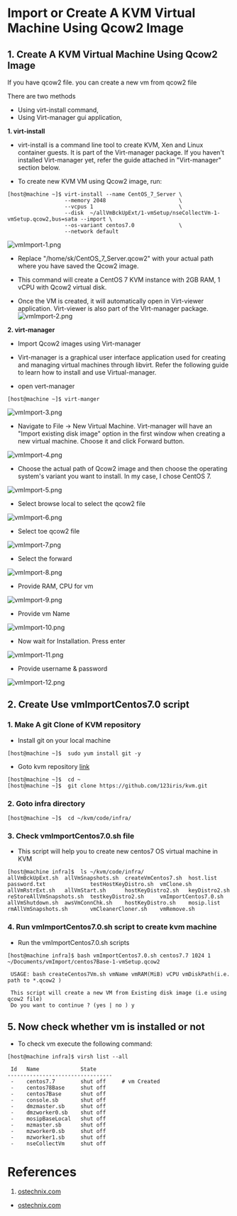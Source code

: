 # Import or Create A KVM Virtual Machine Using Qcow2 Image

## 1. Create A KVM Virtual Machine Using Qcow2 Image

If you have qcow2 file. you can create a new vm from qcow2 file

There are two methods 

 * Using virt-install command,
 * Using Virt-manager gui application,
 
**1. virt-install**
* virt-install is a command line tool to create KVM, Xen and Linux container guests. It is part of the Virt-manager package. If you haven't installed Virt-manager yet, refer the guide attached in "Virt-manager" section below.

* To create new KVM VM using Qcow2 image, run:

```
[host@machine ~]$ virt-install --name CentOS_7_Server \
                  --memory 2048                       \
                  --vcpus 1                           \
                  --disk  ~/allVmBckUpExt/1-vmSetup/nseCollectVm-1-vmSetup.qcow2,bus=sata --import \
                  --os-variant centos7.0              \
                  --network default                   
```
![vmImport-1.png](../../../../_images/vmImport-1.png)

* Replace "/home/sk/CentOS_7_Server.qcow2" with your actual path where you have saved the Qcow2 image.

* This command will create a CentOS 7 KVM instance with 2GB RAM, 1 vCPU with Qcow2 virtual disk.

* Once the VM is created, it will automatically open in Virt-viewer application. Virt-viewer is also part of the VIrt-manager package.
![vmImport-2.png](../../../../_images/vmImport-2.png)

**2. virt-manager**

* Import Qcow2 images using Virt-manager

* Virt-manager is a graphical user interface application used for creating and managing virtual machines through libvirt. Refer the following guide to learn how to install and use Virtual-manager.

* open vert-manager

```
[host@machine ~]$ virt-manger
```
![vmImport-3.png](../../../../_images/vmImport-3.png)

* Navigate to File -> New Virtual Machine. Virt-manager will have an "Import existing disk image" option in the first window when creating a new virtual machine. Choose it and click Forward button.

![vmImport-4.png](../../../../_images/vmImport-4.png)

* Choose the actual path of Qcow2 image and then choose the operating system's variant you want to install. In my case, I chose CentOS 7.

![vmImport-5.png](../../../../_images/vmImport-5.png)

* Select browse local to select the qcow2 file

![vmImport-6.png](../../../../_images/vmImport-6.png) 

* Select toe qcow2 file

![vmImport-7.png](../../../../_images/vmImport-7.png)

* Select the forward

![vmImport-8.png](../../../../_images/vmImport-8.png)

* Provide RAM, CPU for vm

![vmImport-9.png](../../../../_images/vmImport-9.png)

* Provide vm Name

![vmImport-10.png](../../../../_images/vmImport-10.png)

* Now wait for Installation. Press enter 

![vmImport-11.png](../../../../_images/vmImport-11.png)

* Provide username & password

![vmImport-12.png](../../../../_images/vmImport-12.png)

## 2. Create Use vmImportCentos7.0 script


### 1. Make A git Clone of KVM repository

* Install git on your local machine

```
[host@machine ~]$  sudo yum install git -y
```

* Goto kvm repository [link](https://github.com/123iris/kvm.git) 

```
[host@machine ~]$  cd ~
[host@machine ~]$  git clone https://github.com/123iris/kvm.git
```

### 2. Goto infra directory

```
[host@machine ~]$  cd ~/kvm/code/infra/
```

### 3. Check vmImportCentos7.0.sh file

* This script will help you to create new centos7 OS virtual machine in KVM

```
[host@machine infra]$  ls ~/kvm/code/infra/
allVmBckUpExt.sh  allVmSnapshots.sh  createVmCentos7.sh  host.list      password.txt              testHostKeyDistro.sh  vmClone.sh
allVmRstrExt.sh   allVmStart.sh      hostKeyDistro2.sh   keyDistro2.sh  reStoreAllVmSnapshots.sh  testkeyDistro2.sh     vmImportCentos7.0.sh
allVmShutdown.sh  awsVmConnChk.sh    hostKeyDistro.sh    mosip.list     rmAllVmSnapshots.sh       vmCleanerCloner.sh    vmRemove.sh
```

### 4. Run vmImportCentos7.0.sh script to create kvm machine

* Run the vmImportCentos7.0.sh scripts

```
[host@machine infra]$ bash vmImportCentos7.0.sh centos7.7 1024 1 ~/Documents/vmImport/centos7Base-1-vmSetup.qcow2
 
 USAGE: bash createCentos7Vm.sh vmName vmRAM(MiB) vCPU vmDiskPath(i.e. path to *.qcow2 ) 

 This script will create a new VM from Existing disk image (i.e using qcow2 file) 
 Do you want to continue ? (yes | no ) y
```

## 5. Now check whether vm is installed or not 

* To check vm execute the following command:

```
[host@machine infra]$ virsh list --all

 Id   Name             State
---------------------------------
 -    centos7.7        shut off     # vm Created 
 -    centos78Base     shut off
 -    centos7Base      shut off
 -    console.sb       shut off
 -    dmzmaster.sb     shut off
 -    dmzworker0.sb    shut off
 -    mosipBaseLocal   shut off
 -    mzmaster.sb      shut off
 -    mzworker0.sb     shut off
 -    mzworker1.sb     shut off
 -    nseCollectVm     shut off

```

# References

1. [ostechnix.com](https://ostechnix.com/create-a-kvm-virtual-machine-using-qcow2-image-in-linux/)
*  [ostechnix.com](https://ostechnix.com/create-a-kvm-virtual-machine-using-qcow2-image-in-linux/) 
